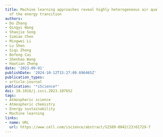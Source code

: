 ```yaml
---
title: Machine learning approaches reveal highly heterogeneous air quality co-benefits
  of the energy transition
authors:
- Da Zhang
- Qingyi Wang
- Shaojie Song
- Simiao Chen
- Mingwei Li
- Lu Shen
- Siqi Zheng
- Bofeng Cai
- Shenhao Wang
- Haotian Zheng
date: '2023-09-01'
publishDate: '2024-10-12T15:27:09.696465Z'
publication_types:
- article-journal
publication: '*iScience*'
doi: 10.1016/j.isci.2023.107652
tags:
- Atmospheric science
- Atmospheric chemistry
- Energy sustainability
- Machine learning
links:
- name: URL
  url: https://www.cell.com/iscience/abstract/S2589-0042(23)01729-7
---
```

